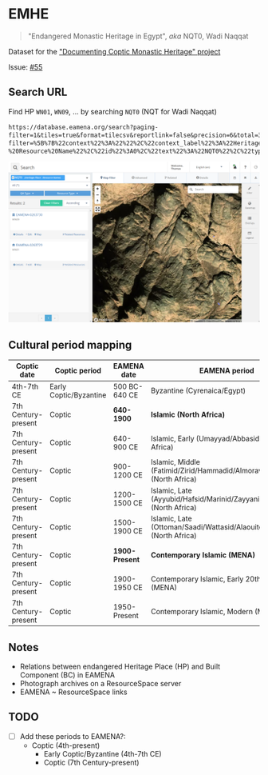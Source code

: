 # EMHE
> "Endangered Monastic Heritage in Egypt", *aka* NQT0, Wadi Naqqat

Dataset for the ["Documenting Coptic Monastic Heritage" project](https://www.ff.uni-lj.si/en/news/documenting-coptic-monastic-heritage-project)

Issue: [#55](https://github.com/eamena-project/eamena-arches-dev/issues/55)



## Search URL

Find HP `WN01`, `WN09`, ... by searching `NQT0` (NQT for Wadi Naqqat)

```
https://database.eamena.org/search?paging-filter=1&tiles=true&format=tilecsv&reportlink=false&precision=6&total=383284&language=*&term-filter=%5B%7B%22context%22%3A%22%22%2C%22context_label%22%3A%22Heritage%20Place%20-%20Resource%20Name%22%2C%22id%22%3A0%2C%22text%22%3A%22NQT0%22%2C%22type%22%3A%22term%22%2C%22value%22%3A%22NQT0%22%2C%22inverted%22%3Afalse%7D%5D
```

![alt text](image.png)

## Cultural period mapping

| Coptic date   | Coptic period | EAMENA date | EAMENA period |
|----------|----------|----------|----------|
| 4th-7th CE| Early Coptic/Byzantine | 500 BC-640 CE | Byzantine (Cyrenaica/Egypt)|
| 7th Century-present| Coptic| **640-1900** | **Islamic (North Africa)**|
| 7th Century-present| Coptic| 640-900 CE | Islamic, Early (Umayyad/Abbasid) (North Africa)|
| 7th Century-present| Coptic| 900-1200 CE| Islamic, Middle (Fatimid/Zirid/Hammadid/Almoravid/Almohad) (North Africa)|
| 7th Century-present| Coptic| 1200-1500 CE| Islamic, Late (Ayyubid/Hafsid/Marinid/Zayyanid/Mamluk) (North Africa)|
| 7th Century-present| Coptic| 1500-1900 CE| Islamic, Late (Ottoman/Saadi/Wattasid/Alaouite/Colonial) (North Africa)|
| 7th Century-present| Coptic| **1900-Present**| **Contemporary Islamic (MENA)**|
| 7th Century-present| Coptic| 1900-1950 CE| Contemporary Islamic, Early 20th century (MENA)|
| 7th Century-present| Coptic| 1950-Present| Contemporary Islamic, Modern (MENA)|




## Notes

* Relations between endangered Heritage Place (HP) and Built Component (BC) in EAMENA
* Photograph archives on a ResourceSpace server
* EAMENA ~ ResourceSpace links

## TODO

- [ ] Add these periods to EAMENA?:
	- Coptic (4th-present)
		- Early Coptic/Byzantine (4th-7th CE)
		- Coptic (7th Century-present)

  

